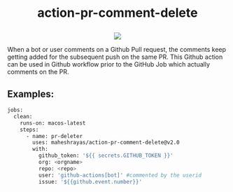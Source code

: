 
<h1 align="center">
  <p align="center">action-pr-comment-delete</p>
</h1>
<div align="center">
  <a alt="Action pulled"><img src="https://img.shields.io/docker/pulls/maheshrayas/pr-comment-deleter.svg" /></a>
  </div>

When a bot or user comments on a Github Pull request, the comments keep getting added for the subsequent push on the same PR. This Github action can be used in Github workflow prior to the GitHub Job which actually comments on the PR.

## Examples:

```bash
jobs:
  clean:
    runs-on: macos-latest
    steps:
      - name: pr-deleter
        uses: maheshrayas/action-pr-comment-delete@v2.0
        with:
          github_token: '${{ secrets.GITHUB_TOKEN }}'
          org: <orgname>
          repo: <repo>
          user: 'github-actions[bot]' #commented by the userid
          issue: '${{github.event.number}}'
```
